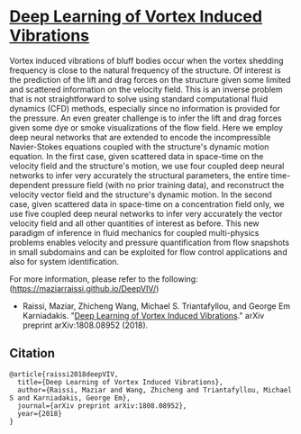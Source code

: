 # [Deep Learning of Vortex Induced Vibrations](https://maziarraissi.github.io/DeepVIV/)

Vortex induced vibrations of bluff bodies occur when the vortex shedding frequency is close to the natural frequency of the structure. Of interest is the prediction of the lift and drag forces on the structure given some limited and scattered information on the velocity field. This is an inverse problem that is not straightforward to solve using standard computational fluid dynamics (CFD) methods, especially since no information is provided for the pressure. An even greater challenge is to infer the lift and drag forces given some dye or smoke visualizations of the flow field. Here we employ deep neural networks that are extended to encode the incompressible Navier-Stokes equations coupled with the structure's dynamic motion equation. In the first case, given scattered data in space-time on the velocity field and the structure's motion, we use four coupled deep neural networks to infer very accurately the structural parameters, the entire time-dependent pressure field (with no prior training data), and reconstruct the velocity vector field and the structure's dynamic motion. In the second case, given scattered data in space-time on a concentration field only, we use five coupled deep neural networks to infer very accurately the vector velocity field and all other quantities of interest as before. This new paradigm of inference in fluid mechanics for coupled multi-physics problems enables velocity and pressure quantification from flow snapshots in small subdomains and can be exploited for flow control applications and also for system identification.

For more information, please refer to the following: (https://maziarraissi.github.io/DeepVIV/)

  - Raissi, Maziar, Zhicheng Wang, Michael S. Triantafyllou, and George Em Karniadakis. "[Deep Learning of Vortex Induced Vibrations](https://arxiv.org/abs/1808.08952)." arXiv preprint arXiv:1808.08952 (2018).
  
## Citation

    @article{raissi2018deepVIV,
      title={Deep Learning of Vortex Induced Vibrations},
      author={Raissi, Maziar and Wang, Zhicheng and Triantafyllou, Michael S and Karniadakis, George Em},
      journal={arXiv preprint arXiv:1808.08952},
      year={2018}
    }
